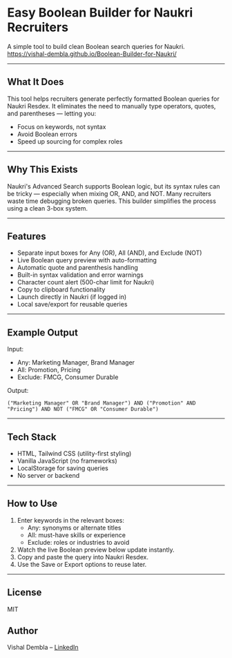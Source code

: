 # Easy Boolean Builder for Naukri Recruiters

A simple tool to build clean Boolean search queries for Naukri.
https://vishal-dembla.github.io/Boolean-Builder-for-Naukri/

---

## What It Does
This tool helps recruiters generate perfectly formatted Boolean queries for Naukri Resdex. It eliminates the need to manually type operators, quotes, and parentheses — letting you:
- Focus on keywords, not syntax
- Avoid Boolean errors
- Speed up sourcing for complex roles

---

## Why This Exists
Naukri's Advanced Search supports Boolean logic, but its syntax rules can be tricky — especially when mixing OR, AND, and NOT. Many recruiters waste time debugging broken queries. This builder simplifies the process using a clean 3-box system.

---

## Features
- Separate input boxes for Any (OR), All (AND), and Exclude (NOT)
- Live Boolean query preview with auto-formatting
- Automatic quote and parenthesis handling
- Built-in syntax validation and error warnings
- Character count alert (500-char limit for Naukri)
- Copy to clipboard functionality
- Launch directly in Naukri (if logged in)
- Local save/export for reusable queries

---

## Example Output
Input:
- Any: Marketing Manager, Brand Manager
- All: Promotion, Pricing
- Exclude: FMCG, Consumer Durable

Output:
```
("Marketing Manager" OR "Brand Manager") AND ("Promotion" AND "Pricing") AND NOT ("FMCG" OR "Consumer Durable")
```

---

## Tech Stack
- HTML, Tailwind CSS (utility-first styling)
- Vanilla JavaScript (no frameworks)
- LocalStorage for saving queries
- No server or backend

---

## How to Use
1. Enter keywords in the relevant boxes:
   - Any: synonyms or alternate titles
   - All: must-have skills or experience
   - Exclude: roles or industries to avoid
2. Watch the live Boolean preview below update instantly.
3. Copy and paste the query into Naukri Resdex.
4. Use the Save or Export options to reuse later.

---

## License
MIT

## Author
Vishal Dembla – [LinkedIn](https://www.linkedin.com/in/vishaldembla1/)
